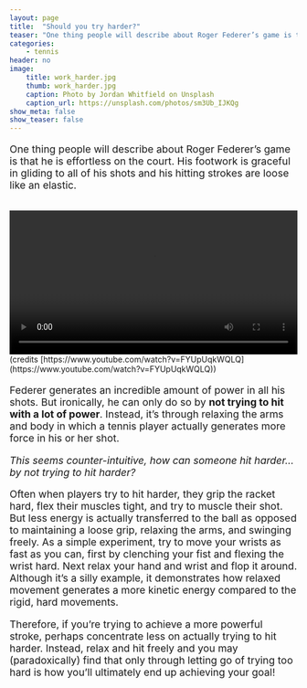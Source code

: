 ```yaml
---
layout: page
title:  "Should you try harder?"
teaser: "One thing people will describe about Roger Federer’s game is that he is effortless on the court. His footwork is graceful in..."
categories:
    - tennis
header: no
image:
    title: work_harder.jpg
    thumb: work_harder.jpg
    caption: Photo by Jordan Whitfield on Unsplash
    caption_url: https://unsplash.com/photos/sm3Ub_IJKQg
show_meta: false
show_teaser: false
---
```


<p style="font-size: 1.1rem;">One thing people will describe about Roger Federer’s game is that he is effortless on the court. His footwork is graceful in gliding to all of his shots and his hitting strokes are loose like an elastic.</p>

<br>
<video class="right" src="/images/federer_forehand.mp4" preload loop autoplay
style="
    margin: 0 auto;
    display: block;
    width: 100%;
"></video>
(credits [https://www.youtube.com/watch?v=FYUpUqkWQLQ](https://www.youtube.com/watch?v=FYUpUqkWQLQ))

<p style="font-size: 1.1rem;">
Federer generates an incredible amount of power in all his shots. But ironically, he can only do so by <b>not trying to hit with a lot of power</b>. Instead, it’s through relaxing the arms and body in which a tennis player actually generates more force in his or her shot. </p>

<p style="font-size: 1.1rem;"><i>This seems counter-intuitive, how can someone hit harder… by not trying to hit harder? </i></p>

<p style="font-size: 1.1rem;">
Often when players try to hit harder, they grip the racket hard, flex their muscles tight, and try to muscle their shot. But less energy is actually transferred to the ball as opposed to maintaining a loose grip, relaxing the arms, and swinging freely. As a simple experiment, try to move your wrists as fast as you can, first by clenching your fist and flexing the wrist hard. Next relax your hand and wrist and flop it around. Although it’s a silly example, it demonstrates how relaxed movement generates a more kinetic energy compared to the rigid, hard movements.
</p>

<p style="font-size: 1.1rem;">
Therefore, if you’re trying to achieve a more powerful stroke, perhaps concentrate less on actually trying to hit harder. Instead, relax and hit freely and you may (paradoxically) find that only through letting go of trying too hard is how you’ll ultimately end up achieving your goal!
</p>
